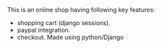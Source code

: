 This is an online shop having following key features:
- shopping cart (django sessions).
- paypal integration.
- checkout.
Made using python/Django 
